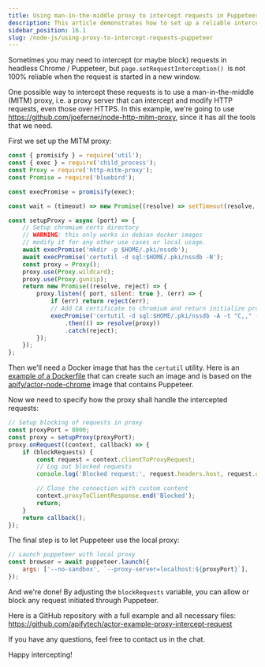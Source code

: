 ```yaml
---
title: Using man-in-the-middle proxy to intercept requests in Puppeteer
description: This article demonstrates how to set up a reliable interception of HTTP requests in headless Chrome / Puppeteer using a local proxy.
sidebar_position: 16.1
slug: /node-js/using-proxy-to-intercept-requests-puppeteer
---
```


Sometimes you may need to intercept (or maybe block) requests in headless Chrome / Puppeteer, but `page.setRequestInterception()`  is not 100% reliable when the request is started in a new window.

One possible way to intercept these requests is to use a man-in-the-middle (MITM) proxy, i.e. a proxy server that can intercept and modify HTTP requests, even those over HTTPS. In this example, we're going to use https://github.com/joeferner/node-http-mitm-proxy, since it has all the tools that we need.

First we set up the MITM proxy:

```js
const { promisify } = require('util');
const { exec } = require('child_process');
const Proxy = require('http-mitm-proxy');
const Promise = require('bluebird');

const execPromise = promisify(exec);

const wait = (timeout) => new Promise((resolve) => setTimeout(resolve, timeout));

const setupProxy = async (port) => {
    // Setup chromium certs directory
    // WARNING: this only works in debian docker images
    // modify it for any other use cases or local usage.
    await execPromise('mkdir -p $HOME/.pki/nssdb');
    await execPromise('certutil -d sql:$HOME/.pki/nssdb -N');
    const proxy = Proxy();
    proxy.use(Proxy.wildcard);
    proxy.use(Proxy.gunzip);
    return new Promise((resolve, reject) => {
        proxy.listen({ port, silent: true }, (err) => {
            if (err) return reject(err);
            // Add CA certificate to chromium and return initialize proxy object
            execPromise('certutil -d sql:$HOME/.pki/nssdb -A -t "C,," -n mitm-ca -i ./.http-mitm-proxy/certs/ca.pem')
                .then(() => resolve(proxy))
                .catch(reject);
        });
    });
};
```

Then we'll need a Docker image that has the `certutil` utility. Here is an [example of a Dockerfile](https://github.com/apifytech/act-proxy-intercept-request/blob/master/Dockerfile) that can create such an image and is based on the [apify/actor-node-chrome](https://hub.docker.com/r/apify/actor-node-chrome/) image that contains Puppeteer.

Now we need to specify how the proxy shall handle the intercepted requests:

```js
// Setup blocking of requests in proxy
const proxyPort = 8000;
const proxy = setupProxy(proxyPort);
proxy.onRequest((context, callback) => {
    if (blockRequests) {
        const request = context.clientToProxyRequest;
        // Log out blocked requests
        console.log('Blocked request:', request.headers.host, request.url);

        // Close the connection with custom content
        context.proxyToClientResponse.end('Blocked');
        return;
    }
    return callback();
});
```

The final step is to let Puppeteer use the local proxy:

```js
// Launch puppeteer with local proxy
const browser = await puppeteer.launch({
    args: ['--no-sandbox', `--proxy-server=localhost:${proxyPort}`],
});
```

And we're done! By adjusting the `blockRequests` variable, you can allow or block any request initiated through Puppeteer.

Here is a GitHub repository with a full example and all necessary files: https://github.com/apifytech/actor-example-proxy-intercept-request

If you have any questions, feel free to contact us in the chat.

Happy intercepting!
